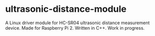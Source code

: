 # ultrasonic-distance-module
A Linux driver module for HC-SR04 ultrasonic distance measurement device. Made for Raspberry Pi 2. Written in C++. 
Work in progress.
